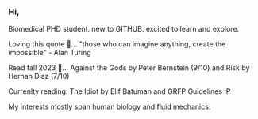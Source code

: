 ### Hi, 

Biomedical PHD student. new to GITHUB. excited to learn and explore. 

Loving this quote 🔭...  "those who can imagine anything, create the impossible" - Alan Turing 

Read fall 2023 📄...  Against the Gods by Peter Bernstein (9/10) and Risk by Hernan Diaz (7/10)

Currenlty reading: The Idiot by Elif Batuman and GRFP Guidelines :P

My interests mostly span human biology and fluid mechanics. 
